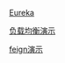 [Eureka](http://localhost:5000/)

[负载均衡演示](http://localhost:4000/consumer/ribbon/get/employee)

[feign演示](http://localhost:7000/feign/consumer/get/employee)
